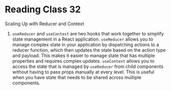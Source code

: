 # Reading Class 32

Scaling Up with Reducer and Context

1) `useReducer` and `useContext` are two hooks that work together to simplify state management in a React application. `useReducer` allows you to manage complex state in your application by dispatching actions to a reducer function, which then updates the state based on the action type and payload. This makes it easier to manage state that has multiple properties and requires complex updates. `useContext` allows you to access the state that is managed by `useReducer` from child components without having to pass props manually at every level. This is useful when you have state that needs to be shared across multiple components.
